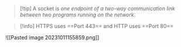 
> [!tip] A socket is _one endpoint of a two-way communication link between two programs running on the network_.


> [!info] HTTPS uses ==Port 443== and HTTP uses ==Port 80==


![[Pasted image 20231011155859.png]]